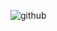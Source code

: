 ![github](https://github.com/AdrianCotrim/AdrianCotrim/assets/102907658/8670d957-2559-47ee-95b6-7b7f55e98545)
